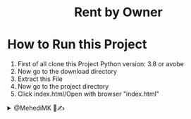 <h1 align='center'>Rent by Owner</h1>


# How to Run this Project

1. First of all clone this Project Python version: 3.8 or avobe
2. Now go to the download directory
3. Extract this File
4. Now go to the project directory
5. Click index.html/Open with browser "index.html"

<details> 
  <summary>@MehediMK 👋✍</summary> 
  <p>Thank you!</p>
</details>
